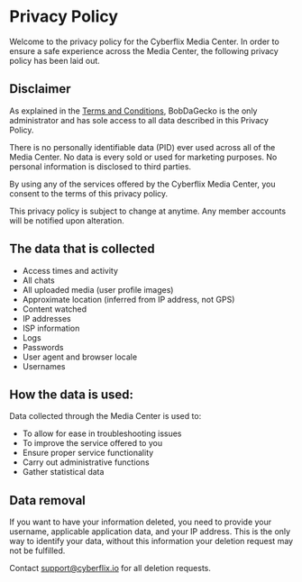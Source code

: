 # Privacy Policy
Welcome to the privacy policy for the Cyberflix Media Center. In order to ensure a safe experience across the Media Center, the following privacy policy has been laid out.

## Disclaimer
As explained in the [Terms and Conditions](https://docs.cyberflix.io/about/terms-and-conditions), BobDaGecko is the only administrator and has sole access to all data described in this Privacy Policy.

There is no personally identifiable data (PID) ever used across all of the Media Center. No data is every sold or used for marketing purposes. No personal information is disclosed to third parties.

By using any of the services offered by the Cyberflix Media Center, you consent to the terms of this privacy policy.

This privacy policy is subject to change at anytime. Any member accounts will be notified upon alteration.

## The data that is collected
 - Access times and activity
 - All chats
 - All uploaded media (user profile images)
 - Approximate location (inferred from IP address, not GPS)
 - Content watched
 - IP addresses
 - ISP information
 - Logs
 - Passwords
 - User agent and browser locale
 - Usernames

## How the data is used:
Data collected through the Media Center is used to:

 - To allow for ease in troubleshooting issues
 - To improve the service offered to you 
 - Ensure proper service functionality
 - Carry out administrative functions
 - Gather statistical data

## Data removal
If you want to have your information deleted, you need to provide your username, applicable application data, and your IP address. This is the only way to identify your data, without this information your deletion request may not be fulfilled.

Contact [support@cyberflix.io](mailto:support@cyberflix.io?subject=Speedtest%20Deletion%20Request) for all deletion requests.